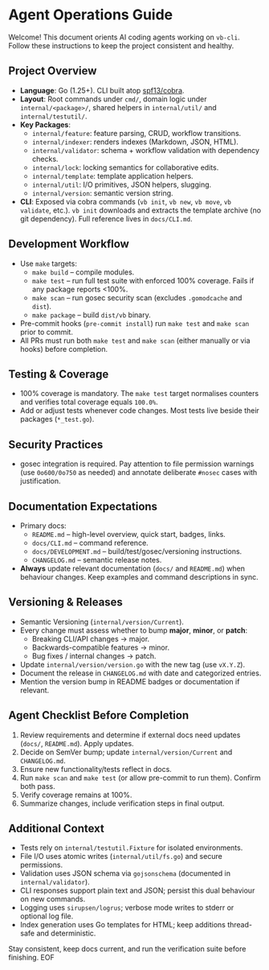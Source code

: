 # Agent Operations Guide

Welcome! This document orients AI coding agents working on `vb-cli`. Follow these instructions to keep the project consistent and healthy.

## Project Overview

- **Language**: Go (1.25+). CLI built atop [spf13/cobra](https://github.com/spf13/cobra).
- **Layout**: Root commands under `cmd/`, domain logic under `internal/<package>/`, shared helpers in `internal/util/` and `internal/testutil/`.
- **Key Packages**:
  - `internal/feature`: feature parsing, CRUD, workflow transitions.
  - `internal/indexer`: renders indexes (Markdown, JSON, HTML).
  - `internal/validator`: schema + workflow validation with dependency checks.
  - `internal/lock`: locking semantics for collaborative edits.
  - `internal/template`: template application helpers.
  - `internal/util`: I/O primitives, JSON helpers, slugging.
  - `internal/version`: semantic version string.
- **CLI**: Exposed via cobra commands (`vb init`, `vb new`, `vb move`, `vb validate`, etc.). `vb init` downloads and extracts the template archive (no git dependency). Full reference lives in `docs/CLI.md`.

## Development Workflow
- Use `make` targets:
  - `make build` – compile modules.
  - `make test` – run full test suite with enforced 100% coverage. Fails if any package reports <100%.
  - `make scan` – run gosec security scan (excludes `.gomodcache` and `dist`).
  - `make package` – build `dist/vb` binary.
- Pre-commit hooks (`pre-commit install`) run `make test` and `make scan` prior to commit.
- All PRs must run both `make test` and `make scan` (either manually or via hooks) before completion.

## Testing & Coverage
- 100% coverage is mandatory. The `make test` target normalises counters and verifies total coverage equals `100.0%`.
- Add or adjust tests whenever code changes. Most tests live beside their packages (`*_test.go`).

## Security Practices
- gosec integration is required. Pay attention to file permission warnings (use `0o600/0o750` as needed) and annotate deliberate `#nosec` cases with justification.

## Documentation Expectations
- Primary docs:
  - `README.md` – high-level overview, quick start, badges, links.
  - `docs/CLI.md` – command reference.
  - `docs/DEVELOPMENT.md` – build/test/gosec/versioning instructions.
  - `CHANGELOG.md` – semantic release notes.
- **Always** update relevant documentation (`docs/` and `README.md`) when behaviour changes. Keep examples and command descriptions in sync.

## Versioning & Releases
- Semantic Versioning (`internal/version/Current`).
- Every change must assess whether to bump **major**, **minor**, or **patch**:
  - Breaking CLI/API changes → major.
  - Backwards-compatible features → minor.
  - Bug fixes / internal changes → patch.
- Update `internal/version/version.go` with the new tag (use `vX.Y.Z`).
- Document the release in `CHANGELOG.md` with date and categorized entries.
- Mention the version bump in README badges or documentation if relevant.

## Agent Checklist Before Completion
1. Review requirements and determine if external docs need updates (`docs/`, `README.md`). Apply updates.
2. Decide on SemVer bump; update `internal/version/Current` and `CHANGELOG.md`.
3. Ensure new functionality/tests reflect in docs.
4. Run `make scan` and `make test` (or allow pre-commit to run them). Confirm both pass.
5. Verify coverage remains at 100%.
6. Summarize changes, include verification steps in final output.

## Additional Context
- Tests rely on `internal/testutil.Fixture` for isolated environments.
- File I/O uses atomic writes (`internal/util/fs.go`) and secure permissions.
- Validation uses JSON schema via `gojsonschema` (documented in `internal/validator`).
- CLI responses support plain text and JSON; persist this dual behaviour on new commands.
- Logging uses `sirupsen/logrus`; verbose mode writes to stderr or optional log file.
- Index generation uses Go templates for HTML; keep additions thread-safe and deterministic.

Stay consistent, keep docs current, and run the verification suite before finishing. EOF
